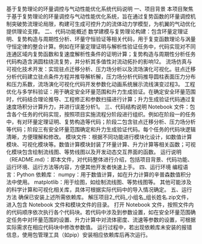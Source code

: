 基于复势理论的环量调控与气动性能优化系统代码说明
一、项目背景
本项目聚焦于基于复势理论的环量调控与气动性能优化系统，旨在通过复势函数的环量调控机制突破势流理论局限，构建可生成可控升力的流体动力学模型，为机翼的气动优化提供理论支撑。
二、代码功能概述
数学建模与复势理论构建：包含环量定理证明、复势构造与周期性分析、环量守恒验证等相关代码，用于复变函数理论与涡量守恒定律的整合计算。例如在环量定理证明与解析性验证任务中，代码实现对不同连通区域内复势函数和复速度解析性条件的证明计算；复势构造与周期性分析任务代码构造含涡圆柱绕流复势，并分析其多值性对流动拓扑的影响12。
流场仿真与可视化技术开发：实现驻点迁移分析、压力场分析以及流场演化可视化。驻点迁移分析代码建立驻点条件方程并推导解析解，压力场分析代码推导圆柱表面压力分布和压力系数，流场演化可视化代码开发参数化动画系统展示流线演变过程3。
工程优化与多学科验证：用于确定安全环量范围和升力生成验证。在确定安全环量范围时，代码结合理论推导、工程修正和参数扫描进行计算；升力生成验证代码通过复速度场积分计算升力，并进行误差分析1。
三、代码结构说明
Notebook 文件：包含各个任务的代码实现，按照项目实施流程分阶段进行组织。例如在阶段一的任务中，有对环量定理证明、复势构造等代码；阶段二包含驻点迁移分析、压力场分析等代码；阶段三有安全环量范围确定和升力生成验证代码。每个任务的代码块逻辑清晰，方便理解和修改。
模块文件：根据不同功能进行模块化设计，如数值计算模块、可视化模块等。数值计算模块封装了环量计算、升力计算等相关函数；可视化模块包含绘制流线图、等势线图以及开发动态交互界面的函数。
运行说明（README.md）：即本文件，对代码整体进行介绍，包括项目背景、代码功能、运行环境、运行方法等内容，方便其他开发者快速上手。
四、运行环境
编程语言：Python
依赖库：
numpy：用于数值计算，如在升力计算的辛普森数值积分法中使用。
matplotlib：用于绘图，如绘制流线图、等势线图等。
其他可能涉及的科学计算和可视化相关库，具体可根据实际代码中的导入情况确定。
五、运行方法
确保已安装上述所需依赖库。
解压项目2_代码_小组名_组长姓名.zip文件，进入包含 Notebook 文件和模块文件的目录。
打开 Notebook 文件，按照文件内的代码顺序依次执行各个代码块。若代码中涉及到参数设置，如在安全环量范围确定任务中对环量范围的设置、升力计算中对流体密度、流速等参数的设置，可根据实际需求在相应代码块中修改参数值。
运行过程中，若出现依赖库未安装的报错信息，使用包管理工具（如pip）安装相应依赖库后再次运行。
